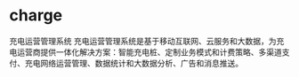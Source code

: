 # charge
充电运营管理系统
充电运营管理系统是基于移动互联网、云服务和大数据，为充电运营商提供一体化解决方案：智能充电桩、定制业务模式和计费策略、多渠道支付、充电网络运营管理、数据统计和大数据分析、广告和消息推送。
